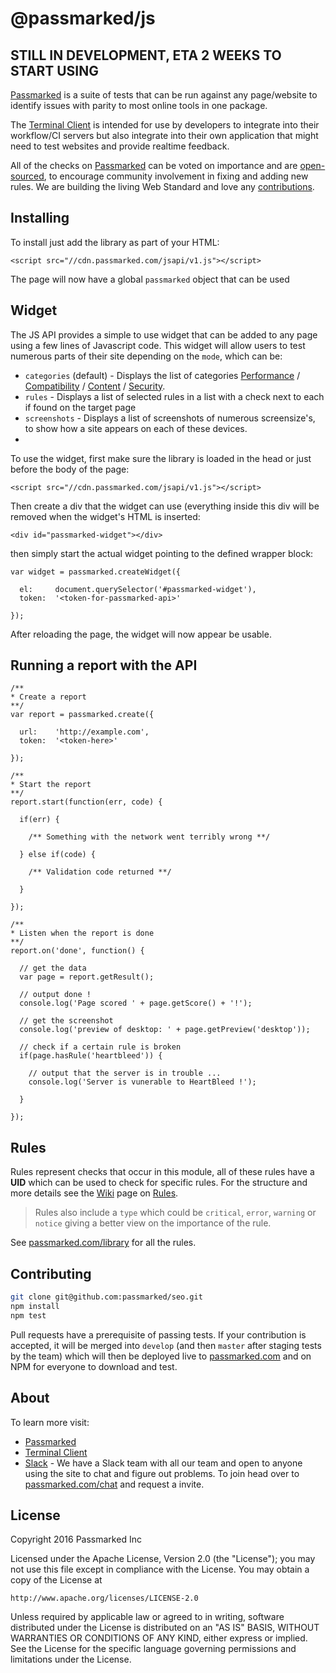# @passmarked/js

## STILL IN DEVELOPMENT, ETA 2 WEEKS TO START USING

[Passmarked](http://passmarked.com) is a suite of tests that can be run against any page/website to identify issues with parity to most online tools in one package.

The [Terminal Client](http://npmjs.org/package/passmarked) is intended for use by developers to integrate into their workflow/CI servers but also integrate into their own application that might need to test websites and provide realtime feedback.

All of the checks on [Passmarked](http://passmarked.com) can be voted on importance and are [open-sourced](http://github.com/passmarked/suite), to encourage community involvement in fixing and adding new rules. We are building the living Web Standard and love any [contributions](#contributing).

## Installing

To install just add the library as part of your HTML:

```
<script src="//cdn.passmarked.com/jsapi/v1.js"></script>
```

The page will now have a global `passmarked` object that can be used

## Widget

The JS API provides a simple to use widget that can be added to any page using a few lines of Javascript code. This widget will allow users to test numerous parts of their site depending on the `mode`, which can be:

* `categories` (default) - Displays the list of categories [Performance](https://passmarked.com/library/performance) / [Compatibility](https://passmarked.com/library/compatibility) / [Content](https://passmarked.com/library/content) / [Security](https://passmarked.com/library/security).
* `rules` - Displays a list of selected rules in a list with a check next to each if found on the target page
* `screenshots` - Displays a list of screenshots of numerous screensize's, to show how a site appears on each of these devices.
* 

To use the widget, first make sure the library is loaded in the head or just before the body of the page:

```
<script src="//cdn.passmarked.com/jsapi/v1.js"></script>
```

Then create a div that the widget can use (everything inside this div will be removed when the widget's HTML is inserted:

```
<div id="passmarked-widget"></div>
```

then simply start the actual widget pointing to the defined wrapper block:

```
var widget = passmarked.createWidget({

  el:     document.querySelector('#passmarked-widget'),
  token:  '<token-for-passmarked-api>'

});
```

After reloading the page, the widget will now appear be usable.

## Running a report with the API

```
/**
* Create a report
**/
var report = passmarked.create({

  url:    'http://example.com',
  token:  '<token-here>'

});

/**
* Start the report
**/
report.start(function(err, code) {

  if(err) {
  
    /** Something with the network went terribly wrong **/
  
  } else if(code) {
  
    /** Validation code returned **/
    
  }

});

/**
* Listen when the report is done
**/
report.on('done', function() {

  // get the data
  var page = report.getResult();
  
  // output done !
  console.log('Page scored ' + page.getScore() + '!');
  
  // get the screenshot
  console.log('preview of desktop: ' + page.getPreview('desktop'));
  
  // check if a certain rule is broken
  if(page.hasRule('heartbleed')) {
  
    // output that the server is in trouble ...
    console.log('Server is vunerable to HeartBleed !');
  
  }

});
```

## Rules

Rules represent checks that occur in this module, all of these rules have a **UID** which can be used to check for specific rules. For the structure and more details see the [Wiki](https://github.com/passmarked/passmarked/wiki) page on [Rules](https://github.com/passmarked/passmarked/wiki/Create).

> Rules also include a `type` which could be `critical`, `error`, `warning` or `notice` giving a better view on the importance of the rule.

See [passmarked.com/library](https://passmarked.com/library) for all the rules.

## Contributing

```bash
git clone git@github.com:passmarked/seo.git
npm install
npm test
```

Pull requests have a prerequisite of passing tests. If your contribution is accepted, it will be merged into `develop` (and then `master` after staging tests by the team) which will then be deployed live to [passmarked.com](http://passmarked.com) and on NPM for everyone to download and test.

## About

To learn more visit:

* [Passmarked](http://passmarked.com)
* [Terminal Client](https://www.npmjs.com/package/passmarked)
* [Slack](http://passmarked.com/chat) - We have a Slack team with all our team and open to anyone using the site to chat and figure out problems. To join head over to [passmarked.com/chat](http://passmarked.com/chat) and request a invite.

## License

Copyright 2016 Passmarked Inc

Licensed under the Apache License, Version 2.0 (the "License");
you may not use this file except in compliance with the License.
You may obtain a copy of the License at

    http://www.apache.org/licenses/LICENSE-2.0

Unless required by applicable law or agreed to in writing, software
distributed under the License is distributed on an "AS IS" BASIS,
WITHOUT WARRANTIES OR CONDITIONS OF ANY KIND, either express or implied.
See the License for the specific language governing permissions and
limitations under the License.
